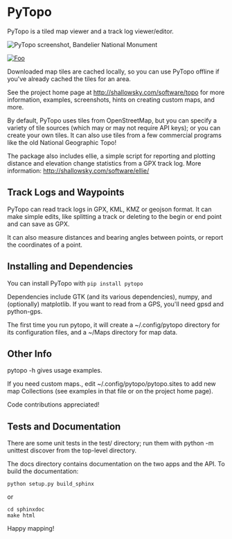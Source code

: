 # PyTopo

PyTopo is a tiled map viewer and a track log viewer/editor.

![PyTopo screenshot, Bandelier National Monument](http://shallowsky.com/software/topo/screenshots/bandelier-ssT.jpg "PyTopo Screenshot")

[![Foo](http://www.google.com.au/images/nav_logo7.png)](http://google.com.au/)

Downloaded map tiles are cached locally, so you can use PyTopo offline
if you've already cached the tiles for an area.

See the project home page at http://shallowsky.com/software/topo
for more information, examples, screenshots, hints on creating
custom maps, and more.

By default, PyTopo uses tiles from OpenStreetMap, but you can specify
a variety of tile sources (which may or may not require API keys);
or you can create your own tiles.
It can also use tiles from a few commercial programs like the old
National Geographic Topo!

The package also includes ellie, a simple script for reporting and
plotting distance and elevation change statistics from a GPX track log.
More information: http://shallowsky.com/software/ellie/

## Track Logs and Waypoints

PyTopo can read track logs in GPX, KML, KMZ or geojson format.
It can make simple edits, like splitting a track or deleting to
the begin or end point and can save as GPX.

It can also measure distances and bearing angles between points,
or report the coordinates of a point.

## Installing and Dependencies

You can install PyTopo with ```pip install pytopo```

Dependencies include GTK (and its various dependencies), numpy,
and (optionally) matplotlib.
If you want to read from a GPS, you'll need gpsd and python-gps.

The first time you run pytopo, it will create a ~/.config/pytopo
directory for its configuration files, and a ~/Maps directory for
map data.

## Other Info

pytopo -h gives usage examples.

If you need custom maps., edit ~/.config/pytopo/pytopo.sites to add new
map Collections (see examples in that file or on the project home page).

Code contributions appreciated!

## Tests and Documentation

There are some unit tests in the test/ directory;
run them with
    python -m unittest discover
from the top-level directory.

The docs directory contains documentation on the two apps and the API.
To build the documentation:

```
python setup.py build_sphinx
```

or

```
cd sphinxdoc
make html
```

Happy mapping!
